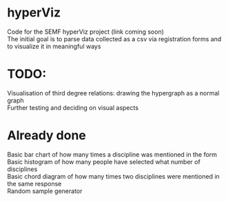 # hyperViz
Code for the SEMF hyperViz project (link coming soon)  
The initial goal is to parse data collected as a csv via registration forms and to visualize it in meaningful ways  

# TODO:
Visualisation of third degree relations: drawing the hypergraph as a normal graph  
Further testing and deciding on visual aspects  

# Already done
Basic bar chart of how many times a discipline was mentioned in the form  
Basic histogram of how many people have selected what number of disciplines  
Basic chord diagram of how many times two disciplines were mentioned in the same response  
Random sample generator  